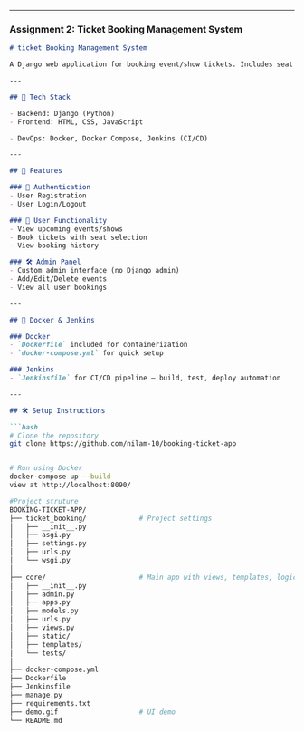 
---

###  Assignment 2: Ticket Booking Management System 

```markdown
# ticket Booking Management System

A Django web application for booking event/show tickets. Includes seat selection, booking history, and custom admin panel. This project strictly follows Class-Based Views (CBV), uses manual HTML forms, and is deployed using Docker and Jenkins.

---

## 🔧 Tech Stack

- Backend: Django (Python)
- Frontend: HTML, CSS, JavaScript

- DevOps: Docker, Docker Compose, Jenkins (CI/CD)

---

## 🚀 Features

### 🔐 Authentication
- User Registration
- User Login/Logout

### 🎫 User Functionality
- View upcoming events/shows
- Book tickets with seat selection
- View booking history

### 🛠️ Admin Panel
- Custom admin interface (no Django admin)
- Add/Edit/Delete events
- View all user bookings

---

## 🐳 Docker & Jenkins

### Docker
- `Dockerfile` included for containerization
- `docker-compose.yml` for quick setup

### Jenkins
- `Jenkinsfile` for CI/CD pipeline — build, test, deploy automation

---

## 🛠️ Setup Instructions

```bash
# Clone the repository
git clone https://github.com/nilam-10/booking-ticket-app


# Run using Docker
docker-compose up --build
view at http://localhost:8090/

#Project struture
BOOKING-TICKET-APP/
├── ticket_booking/             # Project settings
│   ├── __init__.py
│   ├── asgi.py
│   ├── settings.py
│   ├── urls.py
│   └── wsgi.py
│
├── core/                       # Main app with views, templates, logic
│   ├── __init__.py
│   ├── admin.py
│   ├── apps.py
│   ├── models.py
│   ├── urls.py
│   ├── views.py
│   ├── static/
│   ├── templates/
│   └── tests/
│
├── docker-compose.yml
├── Dockerfile
├── Jenkinsfile
├── manage.py
├── requirements.txt
├── demo.gif                    # UI demo
└── README.md

